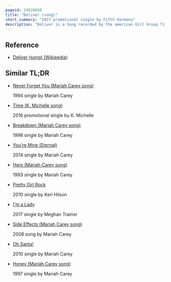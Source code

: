 ```yaml
---
pageid: 54820668
title: "Deliver (song)"
short_summary: "2017 promotional single by Fifth Harmony"
description: "Deliver is a Song recorded by the american Girl Group fifth Harmony from their third Studio Album. It was released as a promotional single on August 25 2017. The Stereotypes produced 'Deliver' and wrote it with Taylor Parks, and Whitney Phillips. An rb Pop and Soul Song that includes Lyrics about Sexuality. Fifth Harmony based the Song on 1990s R & B Music by Artists including Mariah Carey and Destiny's Child. Some Critics praised 'Deliver' for its Composition and the Group's Vocals, while Others were uncertain about its Relevancy to 2017 Music."
---
```


## Reference

- [Deliver (song) (Wikipedia)](https://en.wikipedia.org/?curid=54820668)

## Similar TL;DR

- [Never Forget You (Mariah Carey song)](/tldr/en/never-forget-you-mariah-carey-song)

  1994 single by Mariah Carey

- [Time (K. Michelle song)](/tldr/en/time-k-michelle-song)

  2016 promotional single by K. Michelle

- [Breakdown (Mariah Carey song)](/tldr/en/breakdown-mariah-carey-song)

  1998 single by Mariah Carey

- [You're Mine (Eternal)](/tldr/en/youre-mine-eternal)

  2014 single by Mariah Carey

- [Hero (Mariah Carey song)](/tldr/en/hero-mariah-carey-song)

  1993 single by Mariah Carey

- [Pretty Girl Rock](/tldr/en/pretty-girl-rock)

  2010 single by Keri Hilson

- [I'm a Lady](/tldr/en/im-a-lady)

  2017 single by Meghan Trainor

- [Side Effects (Mariah Carey song)](/tldr/en/side-effects-mariah-carey-song)

  2008 song by Mariah Carey

- [Oh Santa!](/tldr/en/oh-santa)

  2010 single by Mariah Carey

- [Honey (Mariah Carey song)](/tldr/en/honey-mariah-carey-song)

  1997 single by Mariah Carey
